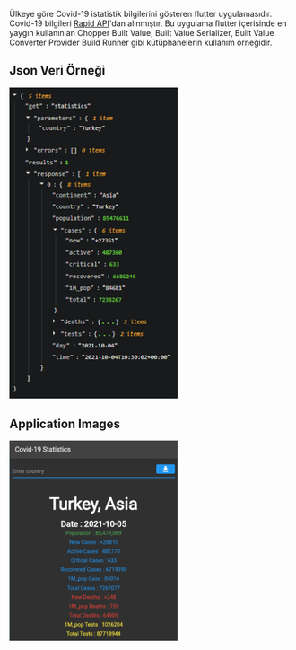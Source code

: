 Ülkeye göre Covid-19 istatistik bilgilerini gösteren flutter uygulamasıdır.
Covid-19 bilgileri [Rapid API](https://rapidapi.com/)'dan alınmıştır.
Bu uygulama flutter içerisinde en yaygın kullanınlan 
Chopper
Built Value, Built Value Serializer, Built Value Converter
Provider 
Build Runner
gibi kütüphanelerin kullanım örneğidir.

## Json Veri Örneği

<img src="images/json.png" width="300"> 

## Application Images


<img src="images/covid_app.png" width="300"> 
